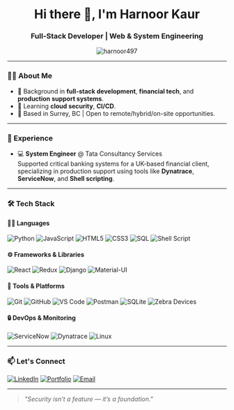 <h1 align="center">Hi there 👋, I'm Harnoor Kaur</h1>
<h3 align="center">Full-Stack Developer | Web & System Engineering </h3>

<p align="center">
  <img src="https://komarev.com/ghpvc/?username=harnoor497&label=Profile%20views&color=0e75b6&style=flat" alt="harnoor497" />
</p>

---

### 👩‍💻 About Me

- 🧰 Background in **full-stack development**, **financial tech**, and **production support systems**.
- 🌱 Learning **cloud security**, **CI/CD**.
- 📍 Based in Surrey, BC | Open to remote/hybrid/on-site opportunities.

---

### 💼 Experience

- 💻 **System Engineer** @ Tata Consultancy Services  
  Supported critical banking systems for a UK-based financial client, specializing in production support using tools like **Dynatrace**, **ServiceNow**, and **Shell scripting**.
---

### 🛠️ Tech Stack

#### 👩‍💻 Languages  
![Python](https://img.shields.io/badge/-Python-3776AB?style=flat&logo=python&logoColor=white)
![JavaScript](https://img.shields.io/badge/-JavaScript-F7DF1E?style=flat&logo=javascript&logoColor=black)
![HTML5](https://img.shields.io/badge/-HTML5-E34F26?style=flat&logo=html5&logoColor=white)
![CSS3](https://img.shields.io/badge/-CSS3-1572B6?style=flat&logo=css3&logoColor=white)
![SQL](https://img.shields.io/badge/-SQL-003B57?style=flat&logo=sqlite&logoColor=white)
![Shell Script](https://img.shields.io/badge/-Shell_Script-4EAA25?style=flat&logo=gnu-bash&logoColor=white)

#### ⚙️ Frameworks & Libraries  
![React](https://img.shields.io/badge/-React-61DAFB?style=flat&logo=react&logoColor=black)
![Redux](https://img.shields.io/badge/-Redux-764ABC?style=flat&logo=redux&logoColor=white)
![Django](https://img.shields.io/badge/-Django-092E20?style=flat&logo=django&logoColor=white)
![Material-UI](https://img.shields.io/badge/-MUI-007FFF?style=flat&logo=mui&logoColor=white)

#### 🧪 Tools & Platforms  
![Git](https://img.shields.io/badge/-Git-F05032?style=flat&logo=git&logoColor=white)
![GitHub](https://img.shields.io/badge/-GitHub-181717?style=flat&logo=github&logoColor=white)
![VS Code](https://img.shields.io/badge/-VSCode-007ACC?style=flat&logo=visual-studio-code&logoColor=white)
![Postman](https://img.shields.io/badge/-Postman-FF6C37?style=flat&logo=postman&logoColor=white)
![SQLite](https://img.shields.io/badge/-SQLite-003B57?style=flat&logo=sqlite&logoColor=white)
![Zebra Devices](https://img.shields.io/badge/-Zebra_TC5X-000000?style=flat&logo=data:image/svg+xml;base64,...)

#### 🔒 DevOps & Monitoring  
![ServiceNow](https://img.shields.io/badge/-ServiceNow-00C58E?style=flat&logo=servicenow&logoColor=white)
![Dynatrace](https://img.shields.io/badge/-Dynatrace-1496FF?style=flat&logo=dynatrace&logoColor=white)
![Linux](https://img.shields.io/badge/-Linux-FCC624?style=flat&logo=linux&logoColor=black)


---


### 📫 Let's Connect

[![LinkedIn](https://img.shields.io/badge/-LinkedIn-0077B5?style=flat&logo=linkedin&logoColor=white)]([https://linkedin.com/in/your-link](https://www.linkedin.com/in/harnoorkaur1009/))
[![Portfolio](https://img.shields.io/badge/-Portfolio-000000?style=flat&logo=vercel&logoColor=white)]([https://your-portfolio-link.com](https://portfolio-hk.pages.dev/))
[![Email](https://img.shields.io/badge/-Email-D14836?style=flat&logo=gmail&logoColor=white)](mailto:harnoor1009@gmail.com)

---

> *"Security isn’t a feature — it’s a foundation."*
